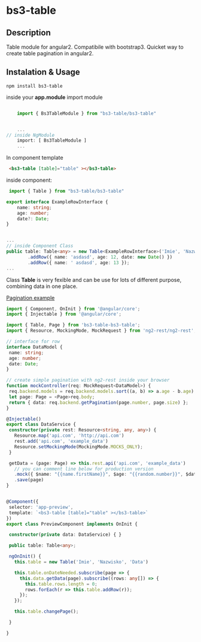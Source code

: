 bs3-table
=========

Description
-----------

Table module for angular2. Compatibile with bootstrap3.
Quicket way to create table pagination in angular2.


Instalation & Usage
-----------

    npm install bs3-table

inside your **app.module** import module
```ts

    import { Bs3TableModule } from "bs3-table/bs3-table"


    ...    
// inside NgModule
    import: [ Bs3TableModule ]
    ...

```
In component template

```html
 <bs3-table [table]="table" ></bs3-table>
```

inside component:

```ts
 import { Table } from "bs3-table/bs3-table"

export interface ExampleRowInterface {
    name: string;
    age: number;
    date?: Date;
}


...
// inside Component Class
public table: Table<any> = new Table<ExampleRowInterface>('Imie', 'Nazwsko', 'Data')
        .addRow({ name: 'asdasd', age: 12, date: new Date() })
        .addRow({ name: ' asdasd', age: 13 });
...
```

Class **Table** is very fexible and can be use for lots of different purpose, combining data in one place.

[Pagination example ](https://darekf77.github.io/bs3-table)

 ```ts
import { Component, OnInit } from '@angular/core';
import { Injectable } from '@angular/core';

import { Table, Page } from 'bs3-table-bs3-table';
import { Resource, MockingMode, MockRequest } from 'ng2-rest/ng2-rest';

// interface for row
interface DataModel {
  name: string;
  age: number;
  date: Date;
}

// create simple pagination with ng2-rest inside your browser
function mockController(req: MockRequest<DataModel>) {
  req.backend.models = req.backend.models.sort((a, b) => a.age - b.age);
  let page: Page = <Page>req.body;
  return { data: req.backend.getPagination(page.number, page.size) };
}

@Injectable()
export class DataService {
  constructor(private rest: Resource<string, any, any>) {
    Resource.map('api.com', 'http://api.com')
    rest.add('api.com', 'example_data')
    Resource.setMockingMode(MockingMode.MOCKS_ONLY);
  }

  getData = (page: Page) => this.rest.api('api.com', 'example_data')
    // you can comment line below for production version
    .mock({ $name: "{{name.firstName}}", $age: "{{random.number}}", $date: "{{date.recent}}" }, 200, mockController, 100)
    .save(page)
}


@Component({
  selector: 'app-preview',
  template: `<bs3-table [table]="table" ></bs3-table>`
})
export class PreviewComponent implements OnInit {

  constructor(private data: DataService) { }

  public table: Table<any>;

  ngOnInit() {
    this.table = new Table('Imie', 'Nazwisko', 'Data')

    this.table.onDateNeeded.subscribe(page => {
      this.data.getData(page).subscribe((rows: any[]) => {
        this.table.rows.length = 0;
        rows.forEach(r => this.table.addRow(r));
      });
    });

    this.table.changePage();

  }

}



```